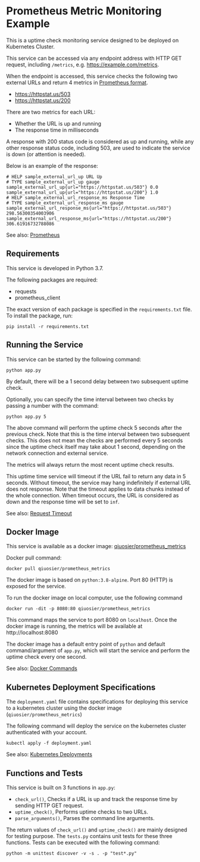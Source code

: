 # Prometheus Metric Monitoring Example
This is a uptime check monitoring service designed to be deployed on Kubernetes Cluster.

This service can be accessed via any endpoint address with HTTP GET request, including `/metrics`, e.g. https://example.com/metrics.

When the endpoint is accessed, this service checks the following two external URLs and return 4 metrics in [Prometheus format](https://prometheus.io/docs/instrumenting/exposition_formats/#text-format-example).
* https://httpstat.us/503
* https://httpstat.us/200

There are two metrics for each URL:
* Whether the URL is up and running
* The response time in milliseconds

A response with 200 status code is considered as up and running, while any other response status code, including 503, are used to indicate the service is down (or attention is needed).

Below is an example of the response:
```
# HELP sample_external_url_up URL Up
# TYPE sample_external_url_up gauge
sample_external_url_up{url="https://httpstat.us/503"} 0.0
sample_external_url_up{url="https://httpstat.us/200"} 1.0
# HELP sample_external_url_response_ms Response Time
# TYPE sample_external_url_response_ms gauge
sample_external_url_response_ms{url="https://httpstat.us/503"} 298.56300354003906
sample_external_url_response_ms{url="https://httpstat.us/200"} 306.61916732788086
```

See also: [Prometheus](https://prometheus.io/)

## Requirements
This service is developed in Python 3.7. 

The following packages are required:
* requests
* prometheus_client

The exact version of each package is specified in the `requirements.txt` file. To install the package, run:
```
pip install -r requirements.txt
```

## Running the Service
This service can be started by the following command:
```
python app.py
```
By default, there will be a 1 second delay between two subsequent uptime check.

Optionally, you can specify the time interval between two checks by passing a number with the command:
```
python app.py 5
```
The above command will perform the uptime check 5 seconds after the previous check. Note that this is the time interval between two subsequent checks. This does not mean the checks are performed every 5 seconds since the uptime check itself may take about 1 second, depending on the network connection and external service.

The metrics will always return the most recent uptime check results. 

This uptime time service will timeout if the URL fail to return any data in 5 seconds. Without timeout, the service may hang indefinitely if external URL does not response. Note that the timeout applies to data chunks instead of the whole connection. When timeout occurs, the URL is considered as down and the response time will be set to `inf`.

See also: [Request Timeout](https://requests.readthedocs.io/en/master/user/quickstart/#timeouts)

## Docker Image
This service is available as a docker image: [qiuosier/prometheus_metrics](https://hub.docker.com/r/qiuosier/prometheus_metrics)

Docker pull command:
```
docker pull qiuosier/prometheus_metrics
```
The docker image is based on `python:3.8-alpine`. Port 80 (HTTP) is exposed for the service.

To run the docker image on local computer, use the following command
```
docker run -dit -p 8080:80 qiuosier/prometheus_metrics
```
This command maps the service to port 8080 on `localhost`. Once the docker image is running, the metrics will be available at http://localhost:8080

The docker image has a default entry point of `python` and default command/argument of `app.py`, which will start the service and perform the uptime check every one second.

See also: [Docker Commands](https://docs.docker.com/engine/reference/commandline/docker/)

## Kubernetes Deployment Specifications
The `deployment.yaml` file contains specifications for deploying this service to a kubernetes cluster using the docker image (`qiuosier/prometheus_metrics`)

The following command will deploy the service on the kubernetes cluster authenticated with your account.
```
kubectl apply -f deployment.yaml
```
See also: [Kubernetes Deployments](https://kubernetes.io/docs/concepts/workloads/controllers/deployment/)

## Functions and Tests
This service is built on 3 functions in `app.py`:
* `check_url()`, Checks if a URL is up and track the response time by sending HTTP GET request.
* `uptime_check()`, Performs uptime checks to two URLs.
* `parse_arguments()`, Parses the command line arguments.

The return values of `check_url()` and `uptime_check()` are mainly designed for testing purpose.
The `tests.py` contains unit tests for these three functions. Tests can be executed with the following command:
```
python -m unittest discover -v -s . -p "test*.py"
```